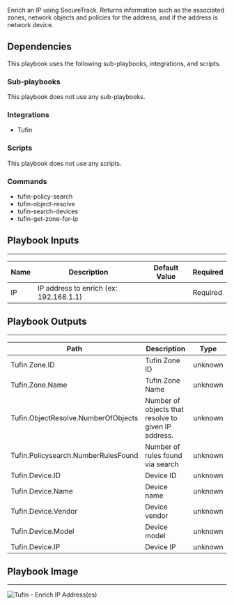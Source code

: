 Enrich an IP using SecureTrack.  Returns information such as the associated zones, network objects and policies for the address, and if the address is network device.

## Dependencies
This playbook uses the following sub-playbooks, integrations, and scripts.

### Sub-playbooks
This playbook does not use any sub-playbooks.

### Integrations
* Tufin

### Scripts
This playbook does not use any scripts.

### Commands
* tufin-policy-search
* tufin-object-resolve
* tufin-search-devices
* tufin-get-zone-for-ip

## Playbook Inputs
---

| **Name** | **Description** | **Default Value** | **Required** |
| --- | --- | --- | --- |
| IP | IP address to enrich \(ex: 192.168.1.1\) |  | Required |

## Playbook Outputs
---

| **Path** | **Description** | **Type** |
| --- | --- | --- |
| Tufin.Zone.ID | Tufin Zone ID | unknown |
| Tufin.Zone.Name | Tufin Zone Name | unknown |
| Tufin.ObjectResolve.NumberOfObjects | Number of objects that resolve to given IP address. | unknown |
| Tufin.Policysearch.NumberRulesFound | Number of rules found via search | unknown |
| Tufin.Device.ID | Device ID | unknown |
| Tufin.Device.Name | Device name | unknown |
| Tufin.Device.Vendor | Device vendor | unknown |
| Tufin.Device.Model | Device model | unknown |
| Tufin.Device.IP | Device IP | unknown |

## Playbook Image
---
![Tufin - Enrich IP Address(es)](../../doc_files/Tufin%20-%20Enrich%20a%20Single%20IP%20Address.png/n)
